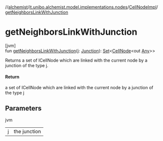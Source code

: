 //[alchemist](../../../index.md)/[it.unibo.alchemist.model.implementations.nodes](../index.md)/[CellNodeImpl](index.md)/[getNeighborsLinkWithJunction](get-neighbors-link-with-junction.md)

# getNeighborsLinkWithJunction

[jvm]\
fun [getNeighborsLinkWithJunction](get-neighbors-link-with-junction.md)(j: [Junction](../../it.unibo.alchemist.model.implementations.molecules/-junction/index.md)): [Set](https://docs.oracle.com/javase/8/docs/api/java/util/Set.html)<[CellNode](../../it.unibo.alchemist.model.interfaces/-cell-node/index.md)<out [Any](https://kotlinlang.org/api/latest/jvm/stdlib/kotlin/-any/index.html)>>

Returns a set of ICellNode which are linked with the current node by a junction of the type j.

#### Return

a set of ICellNode which are linked with the current node by a junction of the type j

## Parameters

jvm

| | |
|---|---|
| j | the junction |
